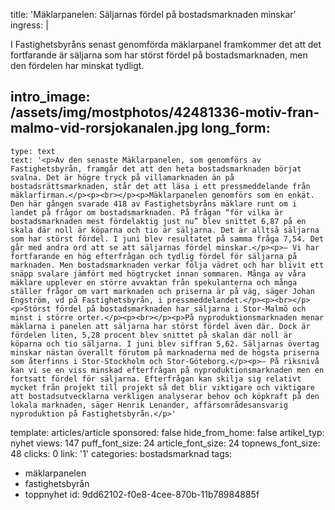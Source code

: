 title: 'Mäklarpanelen: Säljarnas fördel på bostadsmarknaden minskar'
ingress: |
  <p>I Fastighetsbyråns senast genomförda mäklarpanel framkommer det att det fortfarande är säljarna som har störst fördel på bostadsmarknaden, men den fördelen har minskat tydligt.
  </p>
  
intro_image: /assets/img/mostphotos/42481336-motiv-fran-malmo-vid-rorsjokanalen.jpg
long_form:
  -
    type: text
    text: '<p>Av den senaste Mäklarpanelen, som genomförs av Fastighetsbyrån, framgår det att den heta bostadsmarknaden börjat svalna. Det är högre tryck på villamarknaden än på bostadsrättsmarknaden, står det att läsa i ett pressmeddelande från mäklarfirman.</p><p><br></p><p>Mäklarpanelen genomförs som en enkät. Den här gången svarade 418 av Fastighetsbyråns mäklare runt om i landet på frågor om bostadsmarknaden. På frågan “för vilka är bostadsmarknaden mest fördelaktig just nu” blev snittet 6,87 på en skala där noll är köparna och tio är säljarna. Det är alltså säljarna som har störst fördel. I juni blev resultatet på samma fråga 7,54. Det går med andra ord att se att säljarnas fördel minskar.</p><p>– Vi har fortfarande en hög efterfrågan och tydlig fördel för säljarna på marknaden. Men bostadsmarknaden verkar följa vädret och har blivit ett snäpp svalare jämfört med högtrycket innan sommaren. Många av våra mäklare upplever en större avvaktan från spekulanterna och många ställer frågor om vart marknaden och priserna är på väg, säger Johan Engström, vd på Fastighetsbyrån, i pressmeddelandet.</p><p><br></p><p>Störst fördel på bostadsmarknaden har säljarna i Stor-Malmö och minst i större orter.</p><p><br></p><p>På nyproduktionsmarknaden menar mäklarna i panelen att säljarna har störst fördel även där. Dock är fördelen liten, 5,28 procent blev snittet på skalan där noll är köparna och tio säljarna. I juni blev siffran 5,62. Säljarnas övertag minskar nästan överallt förutom på marknaderna med de högsta priserna som återfinns i Stor-Stockholm och Stor-Göteborg.</p><p>– På riksnivå kan vi se en viss minskad efterfrågan på nyproduktionsmarknaden men en fortsatt fördel för säljarna. Efterfrågan kan skilja sig relativt mycket från projekt till projekt så det blir viktigare och viktigare att bostadsutvecklarna verkligen analyserar behov och köpkraft på den lokala marknaden, säger Henrik Lenander, affärsområdesansvarig nyproduktion på Fastighetsbyrån.</p>'
template: articles/article
sponsored: false
hide_from_home: false
artikel_typ: nyhet
views: 147
puff_font_size: 24
article_font_size: 24
topnews_font_size: 48
clicks: 0
link: '1'
categories: bostadsmarknad
tags:
  - mäklarpanelen
  - fastighetsbyrån
  - toppnyhet
id: 9dd62102-f0e8-4cee-870b-11b78984885f
